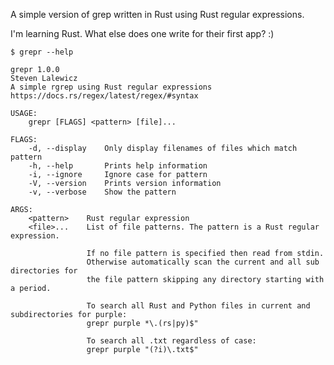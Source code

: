 A simple version of grep written in Rust using Rust regular expressions.

I'm learning Rust. What else does one write for their first app? :)

    $ grepr --help

    grepr 1.0.0
    Steven Lalewicz
    A simple rgrep using Rust regular expressions
    https://docs.rs/regex/latest/regex/#syntax

    USAGE:
        grepr [FLAGS] <pattern> [file]...

    FLAGS:
        -d, --display    Only display filenames of files which match pattern
        -h, --help       Prints help information
        -i, --ignore     Ignore case for pattern
        -V, --version    Prints version information
        -v, --verbose    Show the pattern

    ARGS:
        <pattern>    Rust regular expression
        <file>...    List of file patterns. The pattern is a Rust regular expression.
                 
                     If no file pattern is specified then read from stdin.
                     Otherwise automatically scan the current and all sub directories for
                     the file pattern skipping any directory starting with a period.
                 
                     To search all Rust and Python files in current and subdirectories for purple:
                     grepr purple *\.(rs|py)$"
                 
                     To search all .txt regardless of case:
                     grepr purple "(?i)\.txt$"
